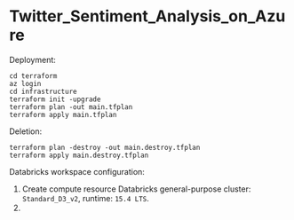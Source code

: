 # Twitter_Sentiment_Analysis_on_Azure

Deployment:

```commandline
cd terraform
az login
cd infrastructure
terraform init -upgrade
terraform plan -out main.tfplan
terraform apply main.tfplan
```

Deletion:
```commandline
terraform plan -destroy -out main.destroy.tfplan
terraform apply main.destroy.tfplan
```


Databricks workspace configuration:
1. Create compute resource Databricks general-purpose cluster: `Standard_D3_v2`, runtime: `15.4 LTS`.
2. 